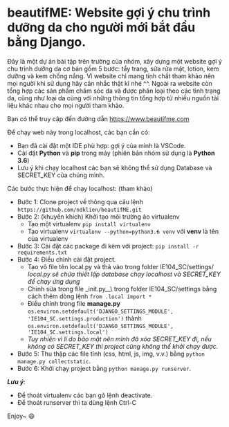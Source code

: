 # beautifME: Website gợi ý chu trình dưỡng da cho người mới bắt đầu bằng Django.

Đây là một dự án bài tập trên trường của nhóm, xây dựng một website gợi ý chu trình dưỡng da cơ bản gồm 5 bước: tẩy trang, sữa rửa mặt, lotion, kem dưỡng và kem chống nắng. Vì website chỉ mang tính chất tham khảo nên mọi người khi sử dụng hãy cân nhắc thật kĩ nhé ^^. Ngoài ra website còn tổng hợp các sản phẩm chăm sóc da và được phân loại theo các tình trạng da, cũng như loại da cùng với những thông tin tổng hợp từ nhiều nguồn tài liệu khác nhau cho mọi người tham khảo.

Bạn có thể truy cập đến đường dẫn https://www.beautifme.com

Để chạy web này trong localhost, các bạn cần có:
* Bạn đã cài đặt một IDE phù hợp: gợi ý của mình là VSCode.
* Cài đặt **Python** và **pip** trong máy (phiên bản nhóm sử dụng là **Python 3.6**)
* Lưu ý khi chạy localhost các bạn sẽ không thể sử dụng Database và SECRET_KEY của chúng mình.

Các bước thực hiện để chạy localhost: (tham khảo)
* Bước 1: Clone project về thông qua câu lệnh `https://github.com/ndklien/beautifME.git`
* Bước 2: (khuyến khích) Khởi tạo môi trường ảo virtualenv
  * Tạo một virtualenv `pip install virtualenv`
  * Tạo virtualenv `virtualenv --python=python3.6 venv` với **venv** là tên của virtualenv
* Bước 3: Cài đặt các package đi kèm với project: `pip install -r requirements.txt`
* Bước 4: Điều chỉnh cài đặt project.
   * Tạo vô file tên local.py và thả vào trong folder IE104_SC/settings/ *local.py sẽ chứa thiết lập database chạy localhost và SECRET_KEY để chạy ứng dụng*
   * Chỉnh sửa trong file \_init.py__\ trong folder IE104_SC/settings bằng cách thêm dòng lệnh `from .local import *`
   * Điều chỉnh trong file **manage.py** `os.environ.setdefault('DJANGO_SETTINGS_MODULE', 'IE104_SC.settings.production')` thành `os.environ.setdefault('DJANGO_SETTINGS_MODULE', 'IE104_SC.settings.local')`
   * *Tuy nhiên vì lí do bảo mật nên mình đã xóa SECRET_KEY đi, nếu không có SECRET_KEY thì project cũng không thể khởi chạy được.*
 * Bước 5: Thu thập các file tĩnh (css, html, js, img, v.v.) bằng `python manage.py collectstatic`.
 * Bước 6: Khởi chạy project bằng `python manage.py runserver`.

***Lưu ý**:*
* Để thoát virtualenv các bạn gõ lệnh deactivate.
* Để thoát runserver thì ta dùng lệnh Ctrl-C

Enjoy~ 😄
